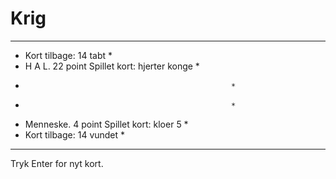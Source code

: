 # Krig

*****************************************************
* Kort tilbage: 14			tabt				    *
* H A L.  22 point      Spillet kort: hjerter konge *
*												    *
*												    *
* Menneske. 4 point		Spillet kort: kloer 5       *
* Kort tilbage: 14			vundet				    *
*****************************************************
Tryk Enter for nyt kort.